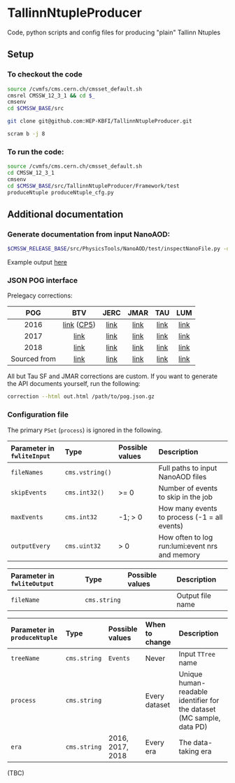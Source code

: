 # TallinnNtupleProducer

Code, python scripts and config files for producing "plain" Tallinn Ntuples

## Setup

### To checkout the code

```bash
source /cvmfs/cms.cern.ch/cmsset_default.sh
cmsrel CMSSW_12_3_1 && cd $_
cmsenv
cd $CMSSW_BASE/src

git clone git@github.com:HEP-KBFI/TallinnNtupleProducer.git

scram b -j 8
```

### To run the code:

```bash
source /cvmfs/cms.cern.ch/cmsset_default.sh
cd CMSSW_12_3_1
cmsenv
cd $CMSSW_BASE/src/TallinnNtupleProducer/Framework/test
produceNtuple produceNtuple_cfg.py
```

## Additional documentation

### Generate documentation from input NanoAOD:

```bash
$CMSSW_RELEASE_BASE/src/PhysicsTools/NanoAOD/test/inspectNanoFile.py -d nano.html nano.root
```

Example output [here](https://kaehatah.web.cern.ch/nanodoc/nano.html)

### JSON POG interface

Prelegacy corrections:

|   **POG**  | BTV | JERC | JMAR  | TAU | LUM |
|:----------:|:---:|:---:|:-:|:---:|:---:|
|    2016    |  [link](https://kaehatah.web.cern.ch/json_prelegacy/BTV_btagging_2016_prelegacy.html) ([CP5](https://kaehatah.web.cern.ch/json_prelegacy/BTV_btagging_2016_prelegacy_CP5.html))  |  [link](https://kaehatah.web.cern.ch/json_prelegacy/JERC_2016Legacy.html)   | [link](https://kaehatah.web.cern.ch/json_prelegacy/JMAR_2016_eoy.html)  |  [link](https://kaehatah.web.cern.ch/json_prelegacy/TAU_tau_2016_prelegacy.html)   |  [link](https://kaehatah.web.cern.ch/json_prelegacy/LUM_pu_2016_prelegacy.html)   |
|    2017    |  [link](https://kaehatah.web.cern.ch/json_prelegacy/BTV_btagging_2017_prelegacy.html)   |  [link](https://kaehatah.web.cern.ch/json_prelegacy/JERC_2017Legacy.html)   | [link](https://kaehatah.web.cern.ch/json_prelegacy/JMAR_2017_eoy.html)  | [link](https://kaehatah.web.cern.ch/json_prelegacy/TAU_tau_2017_prelegacy.html)    | [link](https://kaehatah.web.cern.ch/json_prelegacy/LUM_pu_2017_prelegacy.html)    |
|    2018    |  [link](https://kaehatah.web.cern.ch/json_prelegacy/BTV_btagging_2018_prelegacy.html)   |  [link](https://kaehatah.web.cern.ch/json_prelegacy/JERC_2018Legacy.html)   | [link](https://kaehatah.web.cern.ch/json_prelegacy/JMAR_2018_eoy.html)  |  [link](https://kaehatah.web.cern.ch/json_prelegacy/TAU_tau_2018_prelegacy.html)   |  [link](https://kaehatah.web.cern.ch/json_prelegacy/LUM_pu_2018_prelegacy.html)   |
| Sourced from |  [link](https://gitlab.cern.ch/kaehatah/btv-json-sf/-/tree/prelegacy)   |  [link](https://github.com/ktht/JECDatabase/tree/prelegacy/scripts/JERC2JSON)   |  [link](https://gitlab.cern.ch/cms-nanoAOD/jsonpog-integration/-/tree/c1f3742d67274039ce4a65859641994493e65d9c/POG/JME)  |  [link](https://gitlab.cern.ch/cms-nanoAOD/jsonpog-integration/-/tree/c1f3742d67274039ce4a65859641994493e65d9c/POG/TAU)   |  [link](https://gitlab.cern.ch/kaehatah/jsonpog-integration/-/tree/puPreLegacy)   |

All but Tau SF and JMAR corrections are custom. If you want to generate the API documents yourself, run the following:

```bash
correction --html out.html /path/to/pog.json.gz
```

### Configuration file

The primary `PSet` (`process`) is ignored in the following.

| Parameter in `fwliteInput` | Type            | Possible values | Description                                    |
|:---------------------------|:----------------|:----------------|:-----------------------------------------------|
| `fileNames`                | `cms.vstring()` |                 | Full paths to input NanoAOD files              |
| `skipEvents`               | `cms.int32()`   | >= 0            | Number of events to skip in the job            |
| `maxEvents`                | `cms.int32`     | -1; > 0         | How many events to process (-1 = all events)   |
| `outputEvery`              | `cms.uint32`    | > 0             | How often to log run:lumi:event nrs and memory |

| Parameter in `fwliteOutput` | Type            | Possible values | Description      |
|:----------------------------|:----------------|:----------------|:-----------------|
| `fileName`                  | `cms.string`    |                 | Output file name |

| Parameter in `produceNtuple` | Type            | Possible values  | When to change | Description                                                           |
|:-----------------------------|:----------------|:-----------------|:---------------|:----------------------------------------------------------------------|
| `treeName`                   | `cms.string`    | `Events`         | Never          | Input `TTree` name                                                    |
| `process`                    | `cms.string`    |                  | Every dataset  | Unique human-readable identifier for the dataset (MC sample, data PD) |
| `era`                        | `cms.string`    | 2016, 2017, 2018 | Every era      | The data-taking era                                                   |

(TBC)
